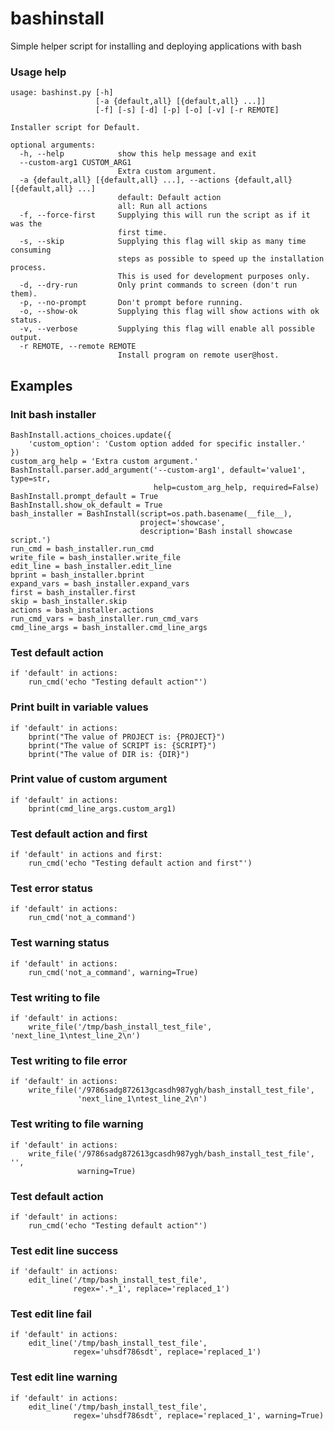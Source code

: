 # bashinstall
Simple helper script for installing and deploying applications with bash

### Usage help

```
usage: bashinst.py [-h]
                   [-a {default,all} [{default,all} ...]]
                   [-f] [-s] [-d] [-p] [-o] [-v] [-r REMOTE]

Installer script for Default.

optional arguments:
  -h, --help            show this help message and exit
  --custom-arg1 CUSTOM_ARG1
                        Extra custom argument.
  -a {default,all} [{default,all} ...], --actions {default,all} [{default,all} ...]
                        default: Default action
                        all: Run all actions
  -f, --force-first     Supplying this will run the script as if it was the 
                        first time.
  -s, --skip            Supplying this flag will skip as many time consuming 
                        steps as possible to speed up the installation process.
                        This is used for development purposes only.
  -d, --dry-run         Only print commands to screen (don't run them).
  -p, --no-prompt       Don't prompt before running.
  -o, --show-ok         Supplying this flag will show actions with ok status.
  -v, --verbose         Supplying this flag will enable all possible output.
  -r REMOTE, --remote REMOTE
                        Install program on remote user@host.
```

## Examples

### Init bash installer
```
BashInstall.actions_choices.update({
    'custom_option': 'Custom option added for specific installer.'
})
custom_arg_help = 'Extra custom argument.'
BashInstall.parser.add_argument('--custom-arg1', default='value1', type=str,
                                help=custom_arg_help, required=False)
BashInstall.prompt_default = True
BashInstall.show_ok_default = True
bash_installer = BashInstall(script=os.path.basename(__file__),
                             project='showcase',
                             description='Bash install showcase script.')
run_cmd = bash_installer.run_cmd
write_file = bash_installer.write_file
edit_line = bash_installer.edit_line
bprint = bash_installer.bprint
expand_vars = bash_installer.expand_vars
first = bash_installer.first
skip = bash_installer.skip
actions = bash_installer.actions
run_cmd_vars = bash_installer.run_cmd_vars
cmd_line_args = bash_installer.cmd_line_args
```

### Test default action
```
if 'default' in actions:
    run_cmd('echo "Testing default action"')
```

### Print built in variable values
```
if 'default' in actions:
    bprint("The value of PROJECT is: {PROJECT}")
    bprint("The value of SCRIPT is: {SCRIPT}")
    bprint("The value of DIR is: {DIR}")
```

### Print value of custom argument
```
if 'default' in actions:
    bprint(cmd_line_args.custom_arg1)
```

### Test default action and first
```
if 'default' in actions and first:
    run_cmd('echo "Testing default action and first"')
```

### Test error status
```
if 'default' in actions:
    run_cmd('not_a_command')
```

### Test warning status
```
if 'default' in actions:
    run_cmd('not_a_command', warning=True)
```

### Test writing to file
```
if 'default' in actions:
    write_file('/tmp/bash_install_test_file', 'next_line_1\ntest_line_2\n')
```

### Test writing to file error
```
if 'default' in actions:
    write_file('/9786sadg872613gcasdh987ygh/bash_install_test_file',
               'next_line_1\ntest_line_2\n')
```

### Test writing to file warning
```
if 'default' in actions:
    write_file('/9786sadg872613gcasdh987ygh/bash_install_test_file', '',
               warning=True)
```

### Test default action
```
if 'default' in actions:
    run_cmd('echo "Testing default action"')
```

### Test edit line success
```
if 'default' in actions:
    edit_line('/tmp/bash_install_test_file', 
              regex='.*_1', replace='replaced_1')
```

### Test edit line fail
```
if 'default' in actions:
    edit_line('/tmp/bash_install_test_file',
              regex='uhsdf786sdt', replace='replaced_1')
```

### Test edit line warning
```
if 'default' in actions:
    edit_line('/tmp/bash_install_test_file',
              regex='uhsdf786sdt', replace='replaced_1', warning=True)
```
